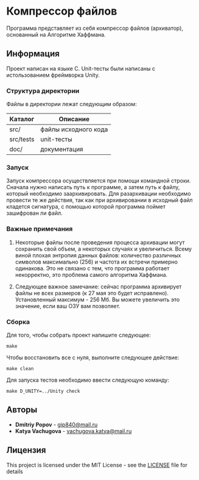 # Компрессор файлов
Программа представляет из себя компрессор файлов (архиватор), основанный на Алгоритме Хаффмана.

## Информация
Проект написан на языке C. Unit-тесты были написаны с истользованием фреймворка Unity.

### Структура директории
Файлы в директории лежат следующим образом:

  Каталог    |   Описание
-------------|----------------------
src/         | файлы исходного кода 
src/tests    | unit-тесты
doc/         | документация 

### Запуск
Запуск компрессора осуществляется при помощи командной строки. Сначала нужно написать путь к программе, а затем путь к файлу, который необходимо заархивировать. 
Для разархивации необходимо провести те же действия, так как при архивировании в исходный файл кладется сигнатура, с помощью которой программа поймет зашифрован ли файл.

### Важные примечания
1. Некоторые файлы после проведения процесса архивации могут сохранить свой объем, а некоторых случаях и увеличиться. Всему виной плохая энтропия данных файлов: количество различных символов максимально (256) и частота их встречи примерно одинакова. Это не связано с тем, что программа работает некорректно, это проблема самого алгоритма Хаффмана.

2. Следующее важное замечание: сейчас программа архивирует файлы не всех размеров (к 27 мая это будет исправлено). Установленный максимум - 256 Мб. Вы можете увеличить это значение, если ваш ОЗУ вам позволяет.
### Сборка
Для того, чтобы собрать проект напишите следующее:
````
make
````
Чтобы восстановить все с нуля, выполните следующее действие:
````
make clean
````
Для запуска тестов необходимо ввести следующую команду:
````
make D_UNITY=../Unity check
````

## Авторы
* **Dmitriy Popov** - gip840@mail.ru
* **Katya Vachugova** - vachugova.katya@mail.ru

## Лицензия
This project is licensed under the MIT License - see the [LICENSE](LICENSE) file for details

